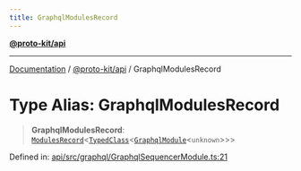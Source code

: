 ```yaml
---
title: GraphqlModulesRecord
---
```


[**@proto-kit/api**](../README.md)

***

[Documentation](../../../README.md) / [@proto-kit/api](../README.md) / GraphqlModulesRecord

# Type Alias: GraphqlModulesRecord

> **GraphqlModulesRecord**: [`ModulesRecord`](../../common/interfaces/ModulesRecord.md)\<[`TypedClass`](../../common/type-aliases/TypedClass.md)\<[`GraphqlModule`](../classes/GraphqlModule.md)\<`unknown`\>\>\>

Defined in: [api/src/graphql/GraphqlSequencerModule.ts:21](https://github.com/proto-kit/framework/blob/28efa802e3737fc3b77339148b307ef7246f3ef1/packages/api/src/graphql/GraphqlSequencerModule.ts#L21)

